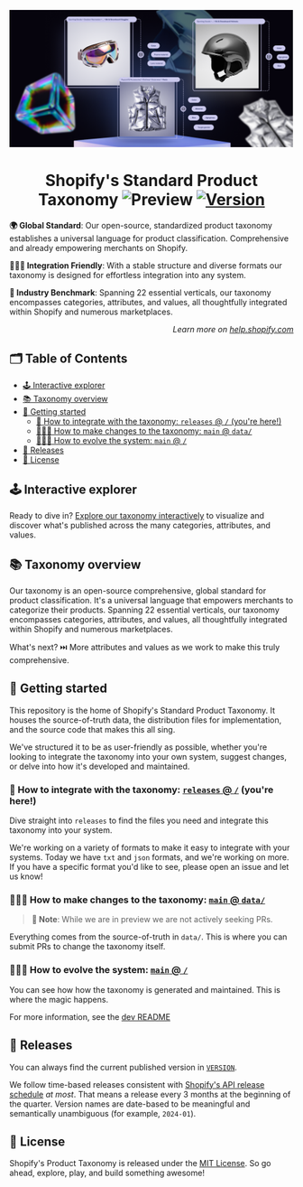 <p align="center"><img src="./img/header.png" /></p>

<!-- omit in toc -->
<h1 align="center">Shopify's Standard Product Taxonomy <img src="https://img.shields.io/badge/preview-orange.svg" alt="Preview"> <a href="./VERSION"><img src="https://img.shields.io/badge/version-v0.10.0-blue.svg" alt="Version"></a></h1>

**🌍 Global Standard**: Our open-source, standardized product taxonomy establishes a universal language for product classification. Comprehensive and already empowering merchants on Shopify.

**👩🏼‍💻 Integration Friendly**: With a stable structure and diverse formats our taxonomy is designed for effortless integration into any system.

**🚀 Industry Benchmark**: Spanning 22 essential verticals, our taxonomy encompasses categories, attributes, and values, all thoughtfully integrated within Shopify and numerous marketplaces.

<p align="right"><em>Learn more on <a href="https://help.shopify.com/manual/products/details/product-category">help.shopify.com</a></em></p>

<!-- omit in toc -->
## 🗂️ Table of Contents

- [🕹️ Interactive explorer](#️-interactive-explorer)
- [📚 Taxonomy overview](#-taxonomy-overview)
- [🧭 Getting started](#-getting-started)
  - [🧩 How to integrate with the taxonomy: `releases` @ `/` (you're here!)](#-how-to-integrate-with-the-taxonomy-releases---youre-here)
  - [🧑🏼‍🏫 How to make changes to the taxonomy: `main` @ `data/`](#-how-to-make-changes-to-the-taxonomy-main--data)
  - [👩🏼‍💻 How to evolve the system: `main` @ `/`](#-how-to-evolve-the-system-main--)
- [📅 Releases](#-releases)
- [📜 License](#-license)

## 🕹️ Interactive explorer

Ready to dive in? [Explore our taxonomy interactively](https://shopify.github.io/product-taxonomy/?categoryId=gid%3A%2F%2Fshopify%2FTaxonomy%2FCategory%2Fsg-4-17-2-17) to visualize and discover what's published across the many categories, attributes, and values.

## 📚 Taxonomy overview

Our taxonomy is an open-source comprehensive, global standard for product classification. It's a universal language that empowers merchants to categorize their products. Spanning 22 essential verticals, our taxonomy encompasses categories, attributes, and values, all thoughtfully integrated within Shopify and numerous marketplaces.

What's next? ⏭️ More attributes and values as we work to make this truly comprehensive.

## 🧭 Getting started

This repository is the home of Shopify's Standard Product Taxonomy. It houses the source-of-truth data, the distribution files for implementation, and the source code that makes this all sing.

We've structured it to be as user-friendly as possible, whether you're looking to integrate the taxonomy into your own system, suggest changes, or delve into how it's developed and maintained.

### 🧩 How to integrate with the taxonomy: [`releases` @ `/`](./) (you're here!)

Dive straight into `releases` to find the files you need and integrate this taxonomy into your system.

We're working on a variety of formats to make it easy to integrate with your systems. Today we have `txt` and `json` formats, and we're working on more. If you have a specific format you'd like to see, please open an issue and let us know!

### 🧑🏼‍🏫 How to make changes to the taxonomy: [`main` @ `data/`](https://github.com/Shopify/product-taxonomy/tree/main/data)

> **🔵 Note**: While we are in preview we are not actively seeking PRs.

Everything comes from the source-of-truth in `data/`. This is where you can submit PRs to change the taxonomy itself.

### 👩🏼‍💻 How to evolve the system: [`main` @ `/`](https://github.com/Shopify/product-taxonomy/tree/main)

You can see how how the taxonomy is generated and maintained. This is where the magic happens.

For more information, see the [dev README](https://github.com/Shopify/product-taxonomy/blob/main/README.md)

## 📅 Releases

You can always find the current published version in [`VERSION`](https://github.com/Shopify/product-taxonomy/blob/main//VERSION).

We follow time-based releases consistent with [Shopify's API release schedule](https://shopify.dev/docs/api/usage/versioning#release-schedule) _at most_. That means a release every 3 months at the beginning of the quarter. Version names are date-based to be meaningful and semantically unambiguous (for example, `2024-01`).

## 📜 License

Shopify's Product Taxonomy is released under the [MIT License](https://github.com/Shopify/product-taxonomy/blob/main//LICENSE). So go ahead, explore, play, and build something awesome!
